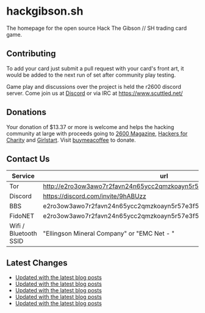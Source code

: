 # hackgibson.sh
The homepage for the open source Hack The Gibson // SH trading card game.


## Contributing

To add your card just submit a pull request with your card's front art, it would be added to the next run of set after community play testing.

Game play and discussions over the project is held the r2600 discord server. Come join us at [Discord](https://discord.com/invite/9hABUzz) or via IRC at https://www.scuttled.net/


## Donations

Your donation of $13.37 or more is welcome and helps the hacking community at large with proceeds going to [2600 Magazine](https://2600.com/), [Hackers for Charity](https://hackersforcharity.org) and [Girlstart](https://girlstart.org).  Visit [buymeacoffee](https://www.buymeacoffee.com/hackgibson.sh) to donate.


## Contact Us

Service | url
-|-
Tor | http://e2ro3ow3awo7r2favn24n65ycc2qmzkoayn5r57e3f56nvjwdcgg32ad.onion
Discord | https://discord.com/invite/9hABUzz
BBS | e2ro3ow3awo7r2favn24n65ycc2qmzkoayn5r57e3f56nvjwdcgg32ad.onion:23
FidoNET | e2ro3ow3awo7r2favn24n65ycc2qmzkoayn5r57e3f56nvjwdcgg32ad.onion:24554
Wifi / Bluetooth SSID | "Ellingson Mineral Company" or "EMC Net - <fidonet address>"

## Latest Changes
<!-- BLOG-POST-LIST:START -->
- [Updated with the latest blog posts](https://github.com/DFW2600/hackgibson.sh/commit/d3211b7681f28dbfe49f9d90d012df8a0918d2c6)
- [Updated with the latest blog posts](https://github.com/DFW2600/hackgibson.sh/commit/24489422c1d9ba85793bd730b8b952e27d674383)
- [Updated with the latest blog posts](https://github.com/DFW2600/hackgibson.sh/commit/946bad3691e14bab99715cd98932b767c13fdfe5)
- [Updated with the latest blog posts](https://github.com/DFW2600/hackgibson.sh/commit/345ec5cae241d91593e2de14eef57e2a55abb40b)
- [Updated with the latest blog posts](https://github.com/DFW2600/hackgibson.sh/commit/8f3998ac83d724cfdedde0a0230a3bc8b8cfcd2b)
<!-- BLOG-POST-LIST:END -->
